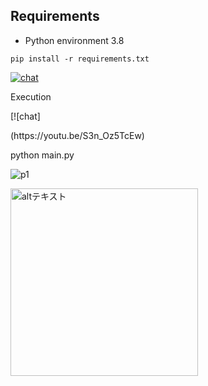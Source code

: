 
## Requirements

- Python environment 3.8

```
pip install -r requirements.txt
```
[![chat](https://user-images.githubusercontent.com/35183817/210316696-76631fc0-f325-41f2-80e4-c24d5ef52016.jpg)](https://youtu.be/S3n_Oz5TcEw)

Execution

[![chat]

<p align="left><(img src="https://user-images.githubusercontent.com/35183817/210315276-33e4551f-665a-4c3b-be63-99555cde059c.png" alt="test" width="300px">(https://youtu.be/S3n_Oz5TcEw)
</p>
python main.py



![p1](https://user-images.githubusercontent.com/35183817/210316696-76631fc0-f325-41f2-80e4-c24d5ef52016.jpg)


<p align="left">
  <img src="https://user-images.githubusercontent.com/35183817/210316696-76631fc0-f325-41f2-80e4-c24d5ef52016.jpg" alt="altテキスト" width="300px">
</p>
